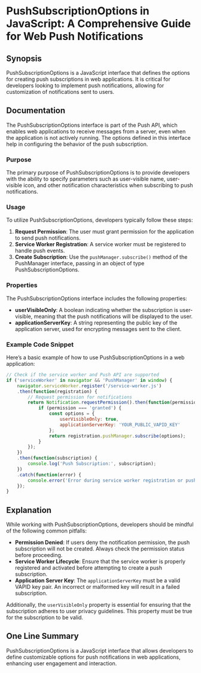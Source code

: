 <!--
Meta Description: # PushSubscriptionOptions in JavaScript: A Comprehensive Guide for Web Push Notifications ## Synopsis PushSubscriptionOptions is a JavaScript interfac...
Meta Keywords: push, subscription, pushsubscriptionoptions, notifications, permission
-->

# PushSubscriptionOptions in JavaScript: A Comprehensive Guide for Web Push Notifications

## Synopsis
PushSubscriptionOptions is a JavaScript interface that defines the options for creating push subscriptions in web applications. It is critical for developers looking to implement push notifications, allowing for customization of notifications sent to users.

## Documentation
The PushSubscriptionOptions interface is part of the Push API, which enables web applications to receive messages from a server, even when the application is not actively running. The options defined in this interface help in configuring the behavior of the push subscription.

### Purpose
The primary purpose of PushSubscriptionOptions is to provide developers with the ability to specify parameters such as user-visible name, user-visible icon, and other notification characteristics when subscribing to push notifications.

### Usage
To utilize PushSubscriptionOptions, developers typically follow these steps:

1. **Request Permission**: The user must grant permission for the application to send push notifications.
2. **Service Worker Registration**: A service worker must be registered to handle push events.
3. **Create Subscription**: Use the `pushManager.subscribe()` method of the PushManager interface, passing in an object of type PushSubscriptionOptions.

### Properties
The PushSubscriptionOptions interface includes the following properties:

- **userVisibleOnly**: A boolean indicating whether the subscription is user-visible, meaning that the push notifications will be displayed to the user.
- **applicationServerKey**: A string representing the public key of the application server, used for encrypting messages sent to the client.

### Example Code Snippet
Here’s a basic example of how to use PushSubscriptionOptions in a web application:

```javascript
// Check if the service worker and Push API are supported
if ('serviceWorker' in navigator && 'PushManager' in window) {
    navigator.serviceWorker.register('/service-worker.js')
    .then(function(registration) {
        // Request permission for notifications
        return Notification.requestPermission().then(function(permission) {
            if (permission === 'granted') {
                const options = {
                    userVisibleOnly: true,
                    applicationServerKey: 'YOUR_PUBLIC_VAPID_KEY'
                };
                return registration.pushManager.subscribe(options);
            }
        });
    })
    .then(function(subscription) {
        console.log('Push Subscription:', subscription);
    })
    .catch(function(error) {
        console.error('Error during service worker registration or push subscription:', error);
    });
}
```

## Explanation
While working with PushSubscriptionOptions, developers should be mindful of the following common pitfalls:

- **Permission Denied**: If users deny the notification permission, the push subscription will not be created. Always check the permission status before proceeding.
- **Service Worker Lifecycle**: Ensure that the service worker is properly registered and activated before attempting to create a push subscription.
- **Application Server Key**: The `applicationServerKey` must be a valid VAPID key pair. An incorrect or malformed key will result in a failed subscription.

Additionally, the `userVisibleOnly` property is essential for ensuring that the subscription adheres to user privacy guidelines. This property must be true for the subscription to be valid.

## One Line Summary
PushSubscriptionOptions is a JavaScript interface that allows developers to define customizable options for push notifications in web applications, enhancing user engagement and interaction.